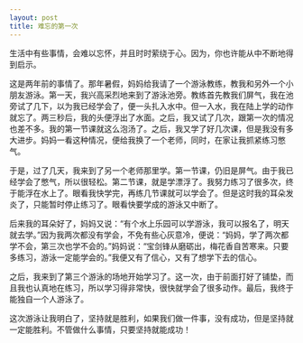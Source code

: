 ```yaml
---
layout: post
title: 难忘的第一次
---
```



生活中有些事情，会难以忘怀，并且时时萦绕于心。因为，你也许能从中不断地得到启示。

这是两年前的事情了。那年暑假，妈妈给我请了一个游泳教练，教我和另外一个小朋友游泳。第一天，我兴高采烈地来到了游泳池旁。教练首先教我们屏气，我在池旁试了几下，以为我已经学会了，便一头扎入水中。但一入水，我在陆上学的动作就忘了。两三秒后，我的头便浮出了水面。之后，我又试了几次，跟第一次的情况也差不多。我的第一节课就这么泡汤了。之后，我又学了好几次课，但是我没有多大进步。妈妈一看这种情况，便给我换了一个老师，同时，在家让我抓紧练习憋气。

于是，过了几天，我来到了另一个老师那里学。第一节课，仍旧是屏气。由于我已经学会了憋气，所以很轻松。第二节课，就是学漂浮了。我努力练习了很多次，终于能浮在水上了。眼看我快学完，再练几节课就可以学会了。但是这时我的耳朵发炎了，只能暂时停止练习了。眼看快要学成的游泳又中断了。

后来我的耳朵好了，妈妈又说：“有个水上乐园可以学游泳，我可以报名了，明天就去学。”因为我两次都没有学会，不免有些心灰意冷，便说：“妈妈，学了两次都学不会，第三次也学不会的。”妈妈说：“宝剑锋从磨砺出，梅花香自苦寒来。只要多练习，游泳一定能学会的。”我便又有了信心，又有了想学下去的信心。

之后，我来到了第三个游泳的场地开始学习了。这一次，由于前面打好了铺垫，而且我也认真地在练习，所以学习得非常快，很快就学会了很多动作。最后，我终于能独自一个人游泳了。

这次游泳让我明白了，坚持就是胜利，如果我们做一件事，没有成功，但是坚持就一定能胜利。不管做什么事情，只要坚持就能成功！
